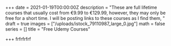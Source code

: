 +++
date = 2021-01-19T00:00:00Z
description = "These are full lifetime courses that usually cost from €9.99 to €129.99, however, they may only be free for a short time. I will be posting links to these courses as I find them, "
draft = true
images = ["/uploads/istock_79110987_large_0.jpg"]
math = false
series = []
title = "Free Udemy Courses"

+++
frfrfrfrf